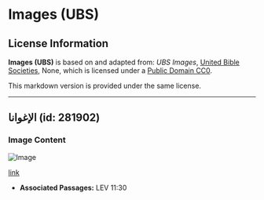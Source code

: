 # Images (UBS)

## License Information

**Images (UBS)** is based on and adapted from: _UBS Images_, [United Bible Societies](https://unitedbiblesocieties.org/), None, which is licensed under a [Public Domain CC0](https://creativecommons.org/public-domain/cc0/).

This markdown version is provided under the same license.



--------------------------------

## الإغوانا (id: 281902)

### Image Content

![Image](https://cdn.aquifer.bible/aquifer-content/resources/Media/WEB-0315_iguana.jpg)

[link](https://cdn.aquifer.bible/aquifer-content/resources/Media/WEB-0315_iguana.jpg)

* **Associated Passages:** LEV 11:30


